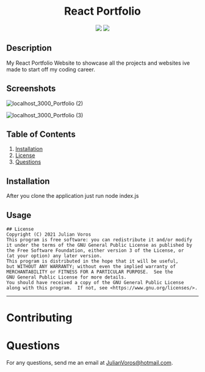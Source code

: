 
<h1 align="center"><strong>React Portfolio</strong></h1>
<p align="center">
  <img src="https://img.shields.io/github/languages/top/JuVoros/react-portfolio">
  <img src="https://img.shields.io/badge/License-GPL-blue.svg">
</p>

## Description
My React Portfolio Website to showcase all the projects and websites ive made to start off my coding career.

## Screenshots
![localhost_3000_Portfolio (2)](https://user-images.githubusercontent.com/78007904/143196109-c7692c94-bc14-4cf8-9e3a-5a235ace7177.png)

![localhost_3000_Portfolio (3)](https://user-images.githubusercontent.com/78007904/143196138-965a6615-afc3-48a0-bbc2-d81237a8e69b.png)



## Table of Contents
1. [Installation](#installation)
3. [License](#license)
6. [Questions](#questions)
    
## Installation
After you clone the application just run node index.js
## Usage

    ## License
    Copyright (C) 2021 Julian Voros
    This program is free software: you can redistribute it and/or modify
    it under the terms of the GNU General Public License as published by
    the Free Software Foundation, either version 3 of the License, or
    (at your option) any later version.
    This program is distributed in the hope that it will be useful,
    but WITHOUT ANY WARRANTY; without even the implied warranty of
    MERCHANTABILITY or FITNESS FOR A PARTICULAR PURPOSE.  See the
    GNU General Public License for more details.
    You should have received a copy of the GNU General Public License
    along with this program.  If not, see <https://www.gnu.org/licenses/>.
    
---
# Contributing
# Questions
For any questions, send me an email at JulianVoros@hotmail.com.
